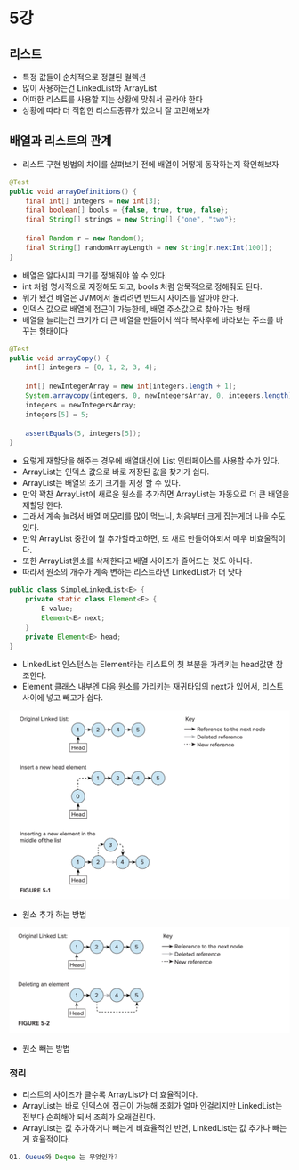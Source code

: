 # 5강
## 리스트
- 특정 값들이 순차적으로 정렬된 컬렉션
- 많이 사용하는건 LinkedList와 ArrayList
- 어떠한 리스트를 사용할 지는 상황에 맞춰서 골라야 한다
- 상황에 따라 더 적합한 리스트종류가 있으니 잘 고민해보자

## 배열과 리스트의 관계
- 리스트 구현 방법의 차이를 살펴보기 전에 배열이 어떻게 동작하는지 확인해보자

```java
@Test
public void arrayDefinitions() {
    final int[] integers = new int[3];
    final boolean[] bools = {false, true, true, false};
    final String[] strings = new String[] {"one", "two"};

    final Random r = new Random();
    final String[] randomArrayLength = new String[r.nextInt(100)];    
}
```

- 배열은 알다시피 크기를 정해줘야 쓸 수 있다.
- int 처럼 명시적으로 지정해도 되고, bools 처럼 암묵적으로 정해줘도 된다.
- 뭐가 됐건 배열은 JVM에서 돌리려면 반드시 사이즈를 알아야 한다.
- 인덱스 값으로 배열에 접근이 가능한데, 배열 주소값으로 찾아가는 형태
- 배열을 늘리는건 크기가 더 큰 배열을 만들어서 싹다 복사후에 바라보는 주소를 바꾸는 형태이다

```java
@Test
public void arrayCopy() {
    int[] integers = {0, 1, 2, 3, 4};

    int[] newIntegerArray = new int[integers.length + 1];
    System.arraycopy(integers, 0, newIntegersArray, 0, integers.length);
    integers = newIntegersArray;
    integers[5] = 5;

    assertEquals(5, integers[5]);
}
```

- 요렇게 재할당을 해주는 경우에 배열대신에 List 인터페이스를 사용할 수가 있다.
- ArrayList는 인덱스 값으로 바로 저장된 값을 찾기가 쉽다.
- ArrayList는 배열의 초기 크기를 지정 할 수 있다.
- 만약 꽉찬 ArrayList에 새로운 원소를 추가하면 ArrayList는 자동으로 더 큰 배열을 재할당 한다.
- 그래서 계속 늘려서 배열 메모리를 많이 먹느니, 처음부터 크게 잡는게더 나을 수도 있다.
- 만약 ArrayList 중간에 뭘 추가할라고하면, 또 새로 만들어야되서 매우 비효울적이다.
- 또한 ArrayList원소를 삭제한다고 배열 사이즈가 줄어드는 것도 아니다.
- 따라서 원소의 개수가 계속 변하는 리스트라면 LinkedList가 더 낫다

```java
public class SimpleLinkedList<E> {
    private static class Element<E> {
        E value;
        Element<E> next;
    }
    private Element<E> head;
}
```

- LinkedList 인스턴스는 Element라는 리스트의 첫 부분을 가리키는 head값만 참조한다.
- Element 클래스 내부엔 다음 원소를 가리키는 재귀타입의 next가 있어서, 리스트 사이에 넣고 빼고가 쉽다.

![Alt text](../../images/book/linkedList1.png)

- 원소 추가 하는 방법

![Alt text](../../images/book/linkedList2.png)

- 원소 빼는 방법

### 정리
- 리스트의 사이즈가 클수록 ArrayList가 더 효율적이다.
- ArrayList는 바로 인덱스에 접근이 가능해 조회가 얼마 안걸리지만 LinkedList는 전부다 순회해야 되서 조회가 오래걸린다.
- ArrayList는 값 추가하거나 빼는게 비효율적인 반면, LinkedList는 값 추가나 빼는게 효율적이다.

```java
Q1. Queue와 Deque 는 무엇인가?
```

